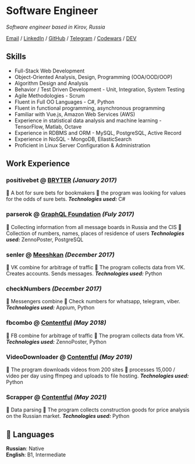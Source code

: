 # Software Engineer

_Software engineer based in Kirov, Russia_ <br>

[Email](mailto:jiekc.pppc@gmail.com) / [LinkedIn](https://www.linkedin.com/in/kirill-loginov-992008216/) / [GitHub](https://github.com/logoskir/) / [Telegram](https://t.me/logoskir) / [Codewars](https://www.codewars.com/users/logoskir) / [DEV](https://dev.to/logoskir)

## Skills
 - Full-Stack Web Development
 - Object-Oriented Analysis, Design, Programming (OOA/OOD/OOP)
 - Algorithm Design and Analysis
 - Behavior / Test Driven Development - Unit, Integration, System Testing
 - Agile Methodologies - Scrum
 - Fluent in Full OO Languages - C#, Python
 - Fluent in functional programming, asynchronous programming
 - Familiar with Vue.js, Amazon Web Services (AWS)
 - Experience in statistical data analysis and machine learning - TensorFlow, Matlab, Octave
 - Experience in RDBMS and ORM - MySQL, PostgreSQL, Active Record
 - Experience in NoSQL - MongoDB, EllasticSearch
 - Proficient in Linux Server Configuration & Administration


## Work Experience

### positivebet @ [BRYTER](https://www.positivebet.com/) _(January 2017)_ <br>
💼 A bot for sure bets for bookmakers 🚀 the program was looking for values for the odds of sure bets.
**_Technologies used:_** C#

### parserok @ [GraphQL Foundation](https://parserok.ru/) _(Fuly 2017)_ <br>
💼 Collecting information from all message boards in Russia and the CIS 🚀 Collection of numbers, names, places of residence of users
**_Technologies used:_** ZennoPoster, PostgreSQL

### senler @ [Meeshkan](https://senler.ru/) _(December 2017)_ <br>
💼 VK combine for arbitrage of traffic 🚀 The program collects data from VK. Creates accounts. Sends messages.
**_Technologies used:_** Python

### checkNumbers  _(December 2017)_ <br>
💼 Messengers combine 🚀 Check numbers for whatsapp, telegram, viber.
**_Technologies used:_** Appium, Python

### fbcombo @ [Contentful](https://www.contentful.com/) _(May 2018)_ <br>
💼 FB combine for arbitrage of traffic 🚀 The program collects data from VK.
**_Technologies used:_** ZennoPoster, Python

### VideoDownloader @ [Contentful](https://www.contentful.com/) _(May 2019)_ <br>
💼 The program downloads videos from 200 sites 🚀 processes 15,000 / video per day using ffmpeg and uploads to file hosting.
**_Technologies used:_** Python

### Scrapper @ [Contentful](https://www.contentful.com/) _(May 2021)_ <br>
💼 Data parsing 🚀 The program collects construction goods for price analysis on the Russian market.
**_Technologies used:_** Python



## 💬 Languages

**Russian**: Native <br>
**English**: B1, Intermediate
<br><br>
